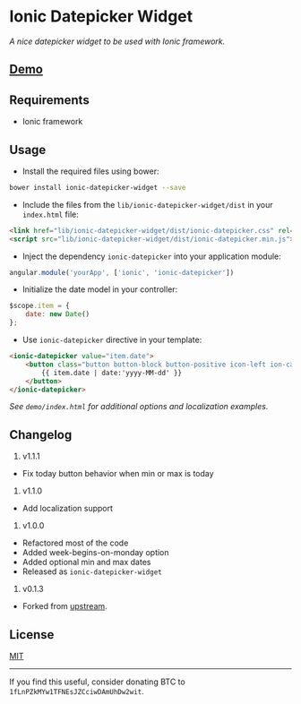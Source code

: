 # Ionic Datepicker Widget
_A nice datepicker widget to be used with Ionic framework._

## [Demo](http://cdn.rawgit.com/homburgs/ionic-datepicker-widget/1.1.1/demo/index.html)

## Requirements

 * Ionic framework

## Usage

 * Install the required files using bower:

```sh
bower install ionic-datepicker-widget --save
```

 * Include the files from the `lib/ionic-datepicker-widget/dist` in your `index.html` file:

```html
<link href="lib/ionic-datepicker-widget/dist/ionic-datepicker.css" rel="stylesheet">
<script src="lib/ionic-datepicker-widget/dist/ionic-datepicker.min.js"></script>
```

 * Inject the dependency `ionic-datepicker` into your application module:

```javascript
angular.module('yourApp', ['ionic', 'ionic-datepicker'])
```

 * Initialize the date model in your controller:

```javascript
$scope.item = {
    date: new Date()
};
```

 * Use `ionic-datepicker` directive in your template:

```html
<ionic-datepicker value="item.date">
    <button class="button button-block button-positive icon-left ion-calendar">
        {{ item.date | date:'yyyy-MM-dd' }}
    </button>
</ionic-datepicker>
```
  _See `demo/index.html` for additional options and localization examples._

## Changelog

 1. v1.1.1
   * Fix today button behavior when min or max is today
 1. v1.1.0
   * Add localization support
 1. v1.0.0
   * Refactored most of the code
   * Added week-begins-on-monday option
   * Added optional min and max dates
   * Released as `ionic-datepicker-widget`
 1. v0.1.3
   * Forked from [upstream](https://github.com/rajeshwarpatlolla/ionic-datepicker).

## License

[MIT](https://raw.githubusercontent.com/markomarkovic/ionic-datepicker-widget/master/LICENSE)

---

If you find this useful, consider donating BTC to `1fLnPZkMYw1TFNEsJZCciwDAmUhDw2wit`.
